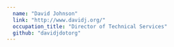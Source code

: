 ```yaml
---
  name: "David Johnson"
  link: "http://www.davidj.org/"
  occupation_title: "Director of Technical Services"
  github: "davidjdotorg"
---
```

